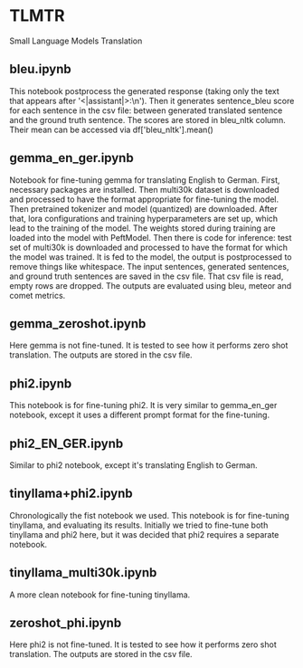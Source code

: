 # TLMTR
Small Language Models Translation

## bleu.ipynb
This notebook postprocess the generated response (taking only the text that appears after '<|assistant|>:\n').  Then it generates sentence_bleu score for each sentence in the csv file: between generated translated sentence and the ground truth sentence. The scores are stored in bleu_nltk column. Their mean can be accessed via df['bleu_nltk'].mean()
## gemma_en_ger.ipynb
Notebook for fine-tuning gemma for translating English to German. First, necessary packages are installed. Then multi30k dataset is downloaded and processed to have the format appropriate for fine-tuning the model. Then pretrained tokenizer and model (quantized) are downloaded. After that, lora configurations and training hyperparameters are set up, which lead to the training of the model. The weights stored during training are loaded into the model with PeftModel. Then there is code for inference: test set of multi30k is downloaded and processed to have the format for which the model was trained. It is fed to the model, the output is postprocessed to remove things like whitespace. The input sentences, generated sentences, and ground truth sentences are saved in the csv file. That csv file is read, empty rows are dropped. The outputs are evaluated using bleu, meteor and comet metrics.
## gemma_zeroshot.ipynb
Here gemma is not fine-tuned. It is tested to see how it performs zero shot translation. The outputs are stored in the csv file.
## phi2.ipynb
This notebook is for fine-tuning phi2. It is very similar to gemma_en_ger notebook, except it uses a different prompt format for the fine-tuning.
## phi2_EN_GER.ipynb
Similar to phi2 notebook, except it's translating English to German.
## tinyllama+phi2.ipynb
Chronologically the fist notebook we used. This notebook is for fine-tuning tinyllama, and evaluating its results. Initially we tried to fine-tune both tinyllama and phi2 here, but it was decided that phi2 requires a separate notebook. 
## tinyllama_multi30k.ipynb
A more clean notebook for fine-tuning tinyllama.
## zeroshot_phi.ipynb
Here phi2 is not fine-tuned. It is tested to see how it performs zero shot translation. The outputs are stored in the csv file.
